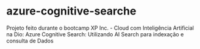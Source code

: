 # azure-cognitive-searche
Projeto feito durante o bootcamp XP Inc. - Cloud com Inteligência Artificial na Dio: Azure Cognitive Search: Utilizando AI Search para indexação e consulta de Dados
